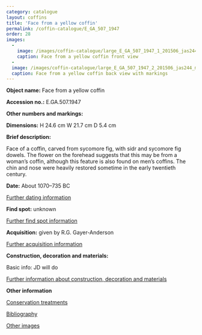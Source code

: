 ```yaml
---
category: catalogue
layout: coffins
title: 'Face from a yellow coffin'
permalink: /coffin-catalogue/E_GA_507_1947
order: 28
images: 
  -
    image: /images/coffin-catalogue/large_E_GA_507_1947_1_201506_jas244_mas.jpg
    caption: Face from a yellow coffin front view
  -
  image: /images/coffin-catalogue/large_E_GA_507_1947_2_201506_jas244_mas.jpg
  caption: Face from a yellow coffin back view with markings 
---
```


**Object name:** 
Face from a yellow coffin


**Accession no.:** 
E.GA.507.1947

**Other numbers and markings:**
<other numbers etc.>

**Dimensions:** 
H 24.6 cm
W 21.7 cm
D 5.4 cm

**Brief description:** 

Face of a coffin, carved from sycomore fig, with sidr and sycomore fig dowels. The flower on the forehead suggests that this may be from a woman’s coffin, although this feature is also found on men’s coffins. The chin and nose were heavily restored sometime in the early twentieth century. 


**Date:**
About 1070–735 BC

[Further dating information](/catalogue_extras/E_GA_507_1947_dating)

**Find spot:**
unknown

[Further find spot information](/catalogue_extras/E_GA_507_1947_findspot)

**Acquisition:**
given by R.G. Gayer-Anderson

[Further acquisition information](/catalogue_extras/E_GA_507_1947_acquisition)

**Construction, decoration and materials:**

Basic info: JD will do

[Further information about construction, decoration and materials](/catalogue_extras/E_GA_507_1947_materials)


**Other information**

[Conservation treatments](/catalogue_extras/E_GA_507_1947_conservation)

[Bibliography](/catalogue_extras/E_GA_507_1947_bibliography)

[Other images](/catalogue_extras/E_GA_507_1947_imagesheet)


